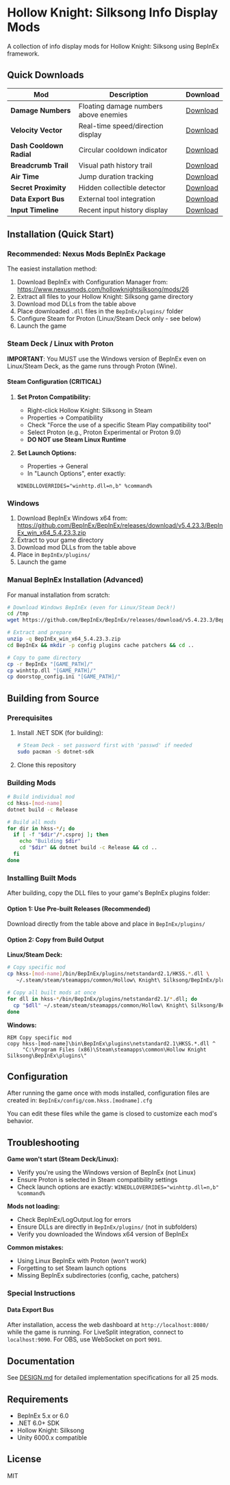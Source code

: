 # Hollow Knight: Silksong Info Display Mods

A collection of info display mods for Hollow Knight: Silksong using BepInEx framework.

## Quick Downloads

| Mod | Description | Download |
|-----|-------------|----------|
| **Damage Numbers** | Floating damage numbers above enemies | [Download](https://github.com/afiaka87/hkss-mods/raw/main/releases/HKSS.DamageNumbers.dll) |
| **Velocity Vector** | Real-time speed/direction display | [Download](https://github.com/afiaka87/hkss-mods/raw/main/releases/HKSS.VelocityVector.dll) |
| **Dash Cooldown Radial** | Circular cooldown indicator | [Download](https://github.com/afiaka87/hkss-mods/raw/main/releases/HKSS.DashCooldownRadial.dll) |
| **Breadcrumb Trail** | Visual path history trail | [Download](https://github.com/afiaka87/hkss-mods/raw/main/releases/HKSS.BreadcrumbTrail.dll) |
| **Air Time** | Jump duration tracking | [Download](https://github.com/afiaka87/hkss-mods/raw/main/releases/HKSS.AirTime.dll) |
| **Secret Proximity** | Hidden collectible detector | [Download](https://github.com/afiaka87/hkss-mods/raw/main/releases/HKSS.SecretProximity.dll) |
| **Data Export Bus** | External tool integration | [Download](https://github.com/afiaka87/hkss-mods/raw/main/releases/HKSS.DataExportBus.dll) |
| **Input Timeline** | Recent input history display | [Download](https://github.com/afiaka87/hkss-mods/raw/main/releases/HKSS.InputTimeline.dll) |

## Installation (Quick Start)

### Recommended: Nexus Mods BepInEx Package

The easiest installation method:

1. Download BepInEx with Configuration Manager from: https://www.nexusmods.com/hollowknightsilksong/mods/26
2. Extract all files to your Hollow Knight: Silksong game directory
3. Download mod DLLs from the table above
4. Place downloaded `.dll` files in the `BepInEx/plugins/` folder
5. Configure Steam for Proton (Linux/Steam Deck only - see below)
6. Launch the game

### Steam Deck / Linux with Proton

**IMPORTANT**: You MUST use the Windows version of BepInEx even on Linux/Steam Deck, as the game runs through Proton (Wine).

#### Steam Configuration (CRITICAL)

1. **Set Proton Compatibility:**
   - Right-click Hollow Knight: Silksong in Steam
   - Properties → Compatibility
   - Check "Force the use of a specific Steam Play compatibility tool"
   - Select Proton (e.g., Proton Experimental or Proton 9.0)
   - **DO NOT use Steam Linux Runtime**

2. **Set Launch Options:**
   - Properties → General
   - In "Launch Options", enter exactly:
   ```
   WINEDLLOVERRIDES="winhttp.dll=n,b" %command%
   ```

### Windows

1. Download BepInEx Windows x64 from: https://github.com/BepInEx/BepInEx/releases/download/v5.4.23.3/BepInEx_win_x64_5.4.23.3.zip
2. Extract to your game directory
3. Download mod DLLs from the table above
4. Place in `BepInEx/plugins/`
5. Launch the game

### Manual BepInEx Installation (Advanced)

For manual installation from scratch:

```bash
# Download Windows BepInEx (even for Linux/Steam Deck!)
cd /tmp
wget https://github.com/BepInEx/BepInEx/releases/download/v5.4.23.3/BepInEx_win_x64_5.4.23.3.zip

# Extract and prepare
unzip -q BepInEx_win_x64_5.4.23.3.zip
cd BepInEx && mkdir -p config plugins cache patchers && cd ..

# Copy to game directory
cp -r BepInEx "[GAME_PATH]/"
cp winhttp.dll "[GAME_PATH]/"
cp doorstop_config.ini "[GAME_PATH]/"
``` 

## Building from Source

### Prerequisites
1. Install .NET SDK (for building):
   ```bash
   # Steam Deck - set password first with 'passwd' if needed
   sudo pacman -S dotnet-sdk
   ```
2. Clone this repository

### Building Mods

```bash
# Build individual mod
cd hkss-[mod-name]
dotnet build -c Release

# Build all mods
for dir in hkss-*/; do
  if [ -f "$dir"/*.csproj ]; then
    echo "Building $dir"
    cd "$dir" && dotnet build -c Release && cd ..
  fi
done
```

### Installing Built Mods

After building, copy the DLL files to your game's BepInEx plugins folder:

#### Option 1: Use Pre-built Releases (Recommended)
Download directly from the table above and place in `BepInEx/plugins/`

#### Option 2: Copy from Build Output

**Linux/Steam Deck:**
```bash
# Copy specific mod
cp hkss-[mod-name]/bin/BepInEx/plugins/netstandard2.1/HKSS.*.dll \
   ~/.steam/steam/steamapps/common/Hollow\ Knight\ Silksong/BepInEx/plugins/

# Copy all built mods at once
for dll in hkss-*/bin/BepInEx/plugins/netstandard2.1/*.dll; do
  cp "$dll" ~/.steam/steam/steamapps/common/Hollow\ Knight\ Silksong/BepInEx/plugins/
done
```

**Windows:**
```batch
REM Copy specific mod
copy hkss-[mod-name]\bin\BepInEx\plugins\netstandard2.1\HKSS.*.dll ^
     "C:\Program Files (x86)\Steam\steamapps\common\Hollow Knight Silksong\BepInEx\plugins\"
```

## Configuration

After running the game once with mods installed, configuration files are created in:
`BepInEx/config/com.hkss.[modname].cfg`

You can edit these files while the game is closed to customize each mod's behavior.

## Troubleshooting

**Game won't start (Steam Deck/Linux):**
- Verify you're using the Windows version of BepInEx (not Linux)
- Ensure Proton is selected in Steam compatibility settings
- Check launch options are exactly: `WINEDLLOVERRIDES="winhttp.dll=n,b" %command%`

**Mods not loading:**
- Check BepInEx/LogOutput.log for errors
- Ensure DLLs are directly in `BepInEx/plugins/` (not in subfolders)
- Verify you downloaded the Windows x64 version of BepInEx

**Common mistakes:**
- Using Linux BepInEx with Proton (won't work)
- Forgetting to set Steam launch options
- Missing BepInEx subdirectories (config, cache, patchers)

### Special Instructions

#### Data Export Bus
After installation, access the web dashboard at `http://localhost:8080/` while the game is running. For LiveSplit integration, connect to `localhost:9090`. For OBS, use WebSocket on port `9091`.

## Documentation

See [DESIGN.md](DESIGN.md) for detailed implementation specifications for all 25 mods.

## Requirements

- BepInEx 5.x or 6.0
- .NET 6.0+ SDK
- Hollow Knight: Silksong
- Unity 6000.x compatible

## License

MIT
